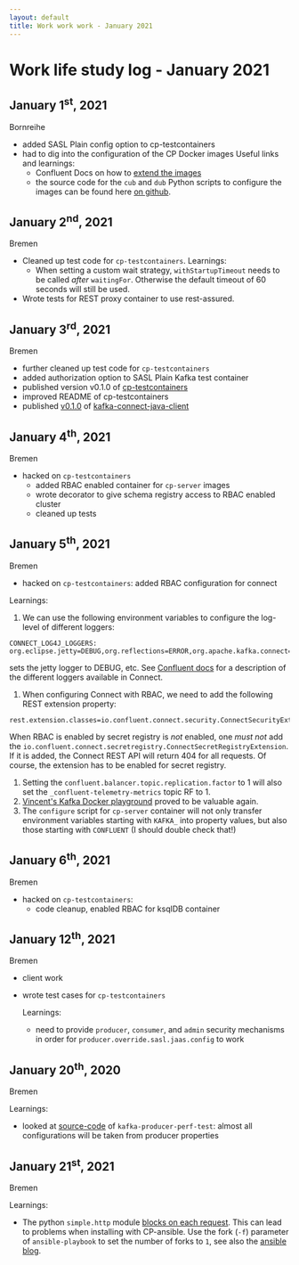 ```yaml
---
layout: default
title: Work work work - January 2021
---
```


# Work life study log - January 2021

## January 1<sup>st</sup>, 2021
Bornreihe
- added SASL Plain config option to cp-testcontainers
- had to dig into the configuration of the CP Docker images
  Useful links and learnings:
  - Confluent Docs on how to [extend the images](https://docs.confluent.io/platform/current/installation/docker/development.html)
  - the source code for the `cub` and `dub` Python scripts to configure the images can be found here [on github](https://github.com/confluentinc/confluent-docker-utils/tree/master/confluent/docker_utils).

## January 2<sup>nd</sup>, 2021
Bremen
- Cleaned up test code for `cp-testcontainers`.
  Learnings:
  - When setting a custom wait strategy, `withStartupTimeout` needs to be called *after* `waitingFor`.
    Otherwise the default timeout of 60 seconds will still be used.
- Wrote tests for REST proxy container to use rest-assured.

## January 3<sup>rd</sup>, 2021
Bremen
- further cleaned up test code for `cp-testcontainers`
- added authorization option to SASL Plain Kafka test container
- published version v0.1.0 of [cp-testcontainers](https://github.com/christophschubert/cp-testcontainers)
- improved README of cp-testcontainers
- published [v0.1.0](https://github.com/christophschubert/kafka-connect-java-client/releases/tag/v0.1.0) of [kafka-connect-java-client](https://github.com/christophschubert/kafka-connect-java-client)

## January 4<sup>th</sup>, 2021
Bremen
- hacked on `cp-testcontainers`
  - added RBAC enabled container for `cp-server` images
  - wrote decorator to give schema registry access to RBAC enabled cluster
  - cleaned up tests

## January 5<sup>th</sup>, 2021
Bremen
- hacked on `cp-testcontainers`: added RBAC configuration for connect

Learnings:
1. We can use the following environment variables to configure the log-level of different loggers:
  ```
  CONNECT_LOG4J_LOGGERS: org.eclipse.jetty=DEBUG,org.reflections=ERROR,org.apache.kafka.connect=DEBUG
  ```
  sets the jetty logger to DEBUG, etc.
  See [Confluent docs](https://docs.confluent.io/platform/current/connect/logging.html) for a description of the different loggers available in Connect.
1. When configuring Connect with RBAC, we need to add the following REST extension property:
  ```
  rest.extension.classes=io.confluent.connect.security.ConnectSecurityExtension
  ```
  When RBAC is enabled by secret registry is *not* enabled, one *must not* add the `io.confluent.connect.secretregistry.ConnectSecretRegistryExtension`.
  If it is added, the Connect REST API will return 404 for all requests.
  Of course, the extension has to be enabled for secret registry.
1. Setting the `confluent.balancer.topic.replication.factor` to 1 will also set the `_confluent-telemetry-metrics` topic RF to 1.
1. [Vincent's Kafka Docker playground](https://github.com/vdesabou/kafka-docker-playground) proved to be valuable again.
1. The `configure` script for `cp-server` container will not only transfer environment variables starting with `KAFKA_` into property values, but also those starting with `CONFLUENT` (I should double check that!)


## January 6<sup>th</sup>, 2021
Bremen
- hacked on `cp-testcontainers`:
  - code cleanup, enabled RBAC for ksqlDB container


## January 12<sup>th</sup>, 2021
Bremen
- client work
- wrote test cases for `cp-testcontainers`

  Learnings:
  - need to provide `producer`, `consumer`, and `admin` security mechanisms in order for `producer.override.sasl.jaas.config` to work

## January 20<sup>th</sup>, 2020
Bremen

Learnings:
- looked at [source-code](https://github.com/apache/kafka/blob/2.7/tools/src/main/java/org/apache/kafka/tools/ProducerPerformance.java) of `kafka-producer-perf-test`: almost all configurations will be taken from producer properties


## January 21<sup>st</sup>, 2021
Bremen

Learnings:
- The python `simple.http` module [blocks on each request](https://stackoverflow.com/questions/48308487/can-python-m-http-server-be-configured-to-handle-concurrent-requests).
This can lead to problems when installing with CP-ansible.
Use the fork (`-f`) parameter of `ansible-playbook` to set the number of forks to `1`, see also the [ansible blog](https://www.ansible.com/blog/ansible-performance-tuning).
